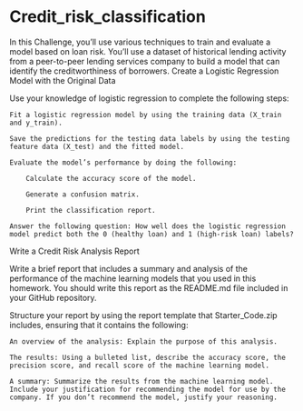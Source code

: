 # Credit_risk_classification
In this Challenge, you’ll use various techniques to train and evaluate a model based on loan risk. You’ll use a dataset of historical lending activity from a peer-to-peer lending services company to build a model that can identify the creditworthiness of borrowers.
Create a Logistic Regression Model with the Original Data

Use your knowledge of logistic regression to complete the following steps:

    Fit a logistic regression model by using the training data (X_train and y_train).

    Save the predictions for the testing data labels by using the testing feature data (X_test) and the fitted model.

    Evaluate the model’s performance by doing the following:

        Calculate the accuracy score of the model.

        Generate a confusion matrix.

        Print the classification report.

    Answer the following question: How well does the logistic regression model predict both the 0 (healthy loan) and 1 (high-risk loan) labels?

Write a Credit Risk Analysis Report

Write a brief report that includes a summary and analysis of the performance of the machine learning models that you used in this homework. You should write this report as the README.md file included in your GitHub repository.

Structure your report by using the report template that Starter_Code.zip includes, ensuring that it contains the following:

    An overview of the analysis: Explain the purpose of this analysis.

    The results: Using a bulleted list, describe the accuracy score, the precision score, and recall score of the machine learning model.

    A summary: Summarize the results from the machine learning model. Include your justification for recommending the model for use by the company. If you don’t recommend the model, justify your reasoning.
